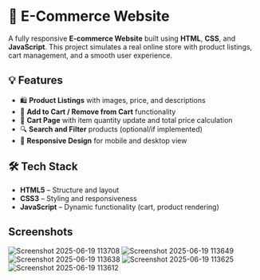 # 🛒 E-Commerce Website

A fully responsive **E-commerce Website** built using **HTML**, **CSS**, and **JavaScript**. This project simulates a real online store with product listings, cart management, and a smooth user experience.

## 💡 Features

- 🛍️ **Product Listings** with images, price, and descriptions
- 🛒 **Add to Cart / Remove from Cart** functionality
- 🧾 **Cart Page** with item quantity update and total price calculation
- 🔍 **Search and Filter** products (optional/if implemented)
- 🎨 **Responsive Design** for mobile and desktop view


## 🛠️ Tech Stack

- **HTML5** – Structure and layout
- **CSS3** – Styling and responsiveness
- **JavaScript** – Dynamic functionality (cart, product rendering)

## Screenshots

![Screenshot 2025-06-19 113708](https://github.com/user-attachments/assets/bc766f04-f9cb-4b33-a33a-d3cbebb0401f)
![Screenshot 2025-06-19 113649](https://github.com/user-attachments/assets/bf811877-e068-4691-8a52-665b646c1c70)
![Screenshot 2025-06-19 113638](https://github.com/user-attachments/assets/8cbfde97-1aed-4db7-a009-bad47ce1fead)
![Screenshot 2025-06-19 113625](https://github.com/user-attachments/assets/e4f6e278-fd3e-49c7-8d7d-6f446f92280a)
![Screenshot 2025-06-19 113612](https://github.com/user-attachments/assets/6f6d5b56-72f9-407d-99b0-151600bb4f6b)


